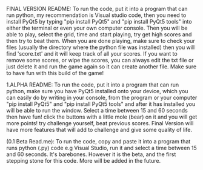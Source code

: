 FINAL VERSION README: To run the code, put it into a program that can run python, my recommendation is Visual studio code, then you need to install PyQt5 by typing "pip install PyQt5" and "pip install PyQt5 tools" into either the terminal or even your own computer console. Then you will be able to play, select the grid, time and start playing, try get high scores and then try to beat them. When you are done playing, make sure to check your files (usually the directory where the python file was installed) then you will find 'score.txt' and it will keep track of all your scores. If you want to remove some scores, or wipe the scores, you can always edit the txt file or just delete it and run the game again so it can create another file. Make sure to have fun with this build of the game!


1.ALPHA README: To run the code, put it into a program that can run python, make sure you have PyQt5 installed onto your device, which you can easily do by writing in your console, from the program or your computer "pip install PyQt5" and "pip install PyQt5 tools" and after it has installed you will be able to run the window. Select a time between 15 and 60 seconds then have fun! click the buttons with a little mole (bear) on it and you will get more points! try challenge yourself, beat previous scores. Final Version will have more features that will add to challenge and give some quality of life.


(0.1 Beta Read.me): To run the code, copy and paste it into a program that runs python (.py) code e.g Visual Studio, run it and select a time between 15 and 60 seconds. It's barebones. However it is the beta, and the first stepping stone for this code. More will be added in the future.
